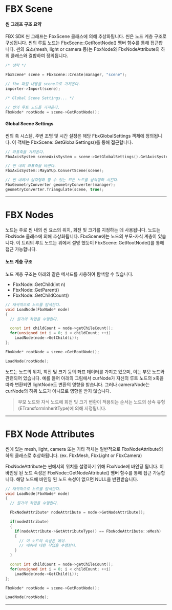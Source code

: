 # FBX Scene

#### 씬 그래프 구조 요약

FBX SDK 씬 그래프는 FbxScene 클래스에 의해 추상화됩니다. 씬은 노드 계층 구조로 구성됩니다. 씬의 루트 노드는 FbxScene::GetRootNode() 멤버 함수를 통해 접근합니다. 씬의 요소(mesh, light or camera 등)는 FbxNode와 FbxNodeAttribute의 하위 클래스와 결합하여 정의됩니다.

```cpp
/* 생략 */

FbxScene* scene = FbxScene::Create(manager, "scene");

// fbx 파일 내용을 scene으로 가져온다.
importer->Import(scene);

/* Global Scene Settings... */

// 씬의 루트 노드를 가져온다.
FbxNode* rootNode = scene->GetRootNode();
```

#### Global Scene Settings

씬의 축 시스템, 주변 조명 및 시간 설정은 해당 FbxGlobalSettings 객체에 정의됩니다. 이 객체는 FbxScene::GetGlobalSettings()를 통해 접근합니다.

```cpp
// 좌표축을 가져온다.
FbxAxisSystem sceneAxisSystem = scene->GetGlobalSettings().GetAxisSystem();

// 씬 내의 좌표축을 바꾼다.
FbxAxisSystem::MayaYUp.ConvertScene(scene);

// 씬 내에서 삼각형화 할 수 있는 모든 노드를 삼각형화 시킨다.
FbxGeometryConverter geometryConverter(manager);
geometryConverter.Triangulate(scene, true);
```

---

# FBX Nodes

노드는 주로 씬 내의 씬 요소의 위치, 회전 및 크기를 지정하는 데 사용됩니다. 노드는 FbxNode 클래스에 의해 추상화됩니다. FbxScene에는 노드의 부모-자식 계층이 있습니다. 이 트리의 루트 노드는 위에서 설명 했듯이 FbxScene::GetRootNode()를 통해 접근 가능합니다.

#### 노드 계층 구조

노드 계층 구조는 아래와 같은 메서드를 사용하여 탐색할 수 있습니다.
- FbxNode::GetChild(int n)
- FbxNode::GetParent()
- FbxNode::GetChildCount()

```cpp
// 재귀적으로 노드를 탐색한다.
void LoadNode(FbxNode* node)
{
  // 뭔가의 작업을 수행한다.

  const int childCount = node->getChileCount();
  for(unsigned int i = 0; i < childCount; ++i)
    LoadNode(node->GetChild(i));
};

FbxNode* rootNode = scene->GetRootNode();

LoadNode(rootNode);
```

노드는 노드의 위치, 회전 및 크기 등의 좌표 데이터를 가지고 있으며, 이는 부모 노드와 관련되어 있습니다. 예를 들어 아래의 그림에서 curNode가 자신의 루트 노드의 x축을 따라 변환되면 lightNode도 변환의 영향을 받습니다. 그러나 cameraNode는 curNode의 하위 노드가 아니므로 영향을 받지 않습니다.

> 부모 노드와 자식 노드에 회전 및 크기 변환이 적용되는 순서는 노드의 상속 유형(ETransformInheritType)에 의해 지정됩니다.

---

# FBX Node Attributes

씬에 있는 mesh, light, camera 또는 기타 객체는 일반적으로 FbxNodeAttribute의 하위 클래스로 추상화됩니다. (ex. FbxMesh, FbxLight or FbxCamera)

FbxNodeAttribute는 씬에서의 위치를 ​​설명하기 위해 FbxNode에 바인딩 됩니다. 이 바인딩 된 노드 속성은 FbxNode::GetNodeAttribute() 멤버 함수를 통해 접근 가능합니다. 해당 노드에 바인딩 된 노드 속성이 없으면 NULL을 반환받습니다.

```cpp
// 재귀적으로 노드를 탐색한다.
void LoadNode(FbxNode* node)
{
  // 뭔가의 작업을 수행한다.

  FbxNodeAttribute* nodeAttribute = node->GetNodeAttribute();

  if(nodeAttribute)
  {
    if(nodeAttribute->GetAttributeType() == FbxNodeAttribute::eMesh)
    {
      // 이 노드의 속성은 메쉬.
      // 메쉬에 대한 작업을 수행한다.
    }
  }

  const int childCount = node->getChileCount();
  for(unsigned int i = 0; i < childCount; ++i)
    LoadNode(node->GetChild(i));
};

FbxNode* rootNode = scene->GetRootNode();

LoadNode(rootNode);
```

---
